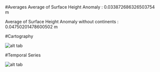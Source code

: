 

#Averages
Average of Surface Height Anomaly :
0.033872686326503754 m

Average of Surface Height Anomaly without continents :
0.04750201478600502 m

#Cartography

![alt tab](https://user-images.githubusercontent.com/26437161/27175250-df95844e-51be-11e7-87f3-e9c3d8041af5.png)

#Temporal Series

![alt tab](https://user-images.githubusercontent.com/26437161/27175251-df9a2648-51be-11e7-9fe7-00e10f56db6c.png)
